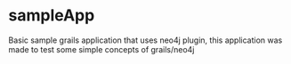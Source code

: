 # sampleApp


Basic sample grails application that uses neo4j plugin, this application was made to test some simple concepts of grails/neo4j

